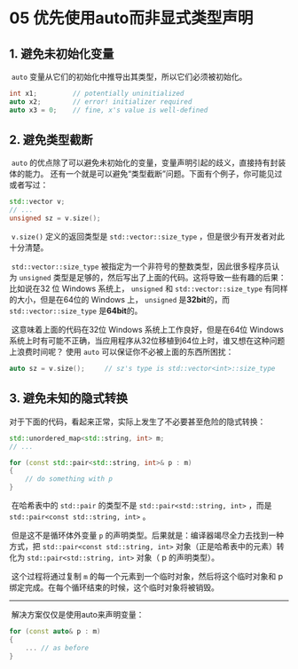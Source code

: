 # 05 优先使用auto而非显式类型声明

## 1. 避免未初始化变量

​	`auto` 变量从它们的初始化中推导出其类型，所以它们必须被初始化。

```C++
int x1; 		// potentially uninitialized
auto x2; 		// error! initializer required
auto x3 = 0; 	// fine, x's value is well-defined
```

## 2. 避免类型截断

​	`auto` 的优点除了可以避免未初始化的变量，变量声明引起的歧义，直接持有封装体的能力。 还有一个就是可以避免“类型截断”问题。下面有个例子，你可能见过或者写过：

```C++
std::vector v;
// ... 
unsigned sz = v.size();
```

​	`v.size()` 定义的返回类型是 `std::vector::size_type` ，但是很少有开发者对此十分清楚。

​	 `std::vector::size_type` 被指定为一个非符号的整数类型，因此很多程序员认 为 `unsigned` 类型是足够的，然后写出了上面的代码。这将导致一些有趣的后果：比如说在32 位 Windows 系统上， `unsigned` 和 `std::vector::size_type` 有同样的大小，但是在64位的 Windows 上， `unsigned` 是**32bit**的，而 `std::vector::size_type` 是**64bit**的。

​	这意味着上面的代码在32位 Windows 系统上工作良好，但是在64位 Windows 系统上时有可能不正确，当应用程序从32位移植到64位上时，谁又想在这种问题上浪费时间呢？ 使用 `auto` 可以保证你不必被上面的东西所困扰：

```C++
auto sz = v.size(); 	// sz's type is std::vector<int>::size_type
```

## 3. 避免未知的隐式转换

​	对于下面的代码，看起来正常，实际上发生了不必要甚至危险的隐式转换：

```C++
std::unordered_map<std::string, int> m;
// ...

for (const std::pair<std::string, int>& p : m)
{
	// do something with p
}
```

​	在哈希表中的 `std::pair` 的类型不是 `std::pair<std::string, int>` ，而是 `std::pair<const std::string, int>` 。

​	但是这不是循环体外变量 `p` 的声明类型。后果就是：编译器竭尽全力去找到一种方式，把 `std::pair<const std::string, int>` 对象（正是哈希表中的元素）转化为 `std::pair<std::string, int>` 对象（ p 的声明类型）。

​	这个过程将通过复制 `m` 的每一个元素到一个临时对象，然后将这个临时对象和 p 绑定完成。在每个循环结束的时候，这个临时对象将被销毁。

---

​	解决方案仅仅是使用auto来声明变量：

```C++
for (const auto& p : m)
{
	... // as before
}
```

